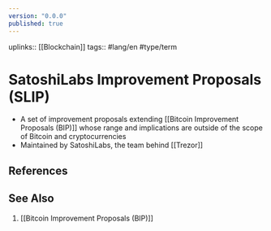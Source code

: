 ```yaml
---
version: "0.0.0"
published: true
---
```

uplinks:: [[Blockchain]]
tags:: #lang/en #type/term
# SatoshiLabs Improvement Proposals (SLIP)
- A set of improvement proposals extending [[Bitcoin Improvement Proposals (BIP)]] whose range and implications are outside of the scope of Bitcoin and cryptocurrencies
- Maintained by SatoshiLabs, the team behind [[Trezor]]
## References

## See Also
1. [[Bitcoin Improvement Proposals (BIP)]]
